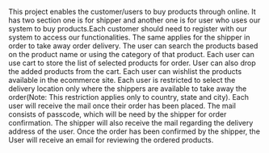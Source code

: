 This project enables the customer/users to buy products through online. It has two section one is for shipper and another one is for user who uses our system to buy products.Each customer should need to register with our system to access our functionalities. The same applies for the shipper in order to take away order delivery. The user can search the products based on the product name or using the category of that product. Each user can use cart to store the list of selected products for order. User can also drop the added products from the cart. Each user can wishlist the products available in the ecommerce site. Each user is restricted to select the delivery location only where the shippers are available to take away the order(Note: This restriction applies only to country, state and city). Each user will receive the mail once their order has been placed. The mail consists of passcode, which will be need by the shipper for order confirmation. The shipper will also receive the mail regarding the delivery address of the user. Once the order has been confirmed by the shipper, the User will receive an email for reviewing the ordered products.
